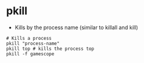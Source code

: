 # pkill

- Kills by the process name (similar to killall and kill)

```shell
# Kills a process
pkill "process-name"
pkill top # kills the process top
pkill -f gamescope
```
